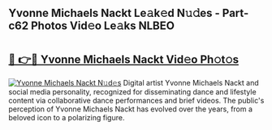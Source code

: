 ## Yvonne Michaels Nackt Le𝚊k𝚎d N𝚞𝚍es - Part-c62 Photos Vid𝚎o Le𝚊ks NLBEO

# <h2><a href="http://fb7m9q.evod.top/?m=Yvonne+Michaels+Nackt">🔗 👉🔴 Yvonne Michaels Nackt Vid𝚎o Ph𝚘t𝚘s</a></h2>

[![Yvonne Michaels Nackt N𝚞d𝚎s](https://i.imgur.com/8V9OHl7.gif)](http://fb7m9q.evod.top/?m=Yvonne+Michaels+Nackt)
Digital artist Yvonne Michaels Nackt and social media personality, recognized for disseminating dance and lifestyle content via collaborative dance performances and brief videos. The public's perception of Yvonne Michaels Nackt has evolved over the years, from a beloved icon to a polarizing figure. 
